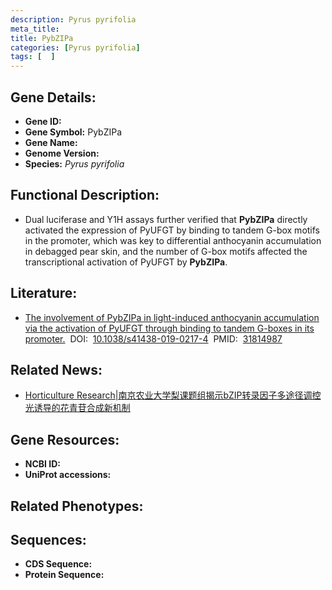 ```yaml
---
description: Pyrus pyrifolia
meta_title:
title: PybZIPa
categories: [Pyrus pyrifolia]
tags: [  ]
---
```


## Gene Details:
- **Gene ID:**	[]()
- **Gene Symbol:** PybZIPa
- **Gene Name:** 
- **Genome Version:** []()
- **Species:** *Pyrus pyrifolia*

## Functional Description:
   - Dual luciferase and Y1H assays further verified that **PybZIPa** directly activated the expression of PyUFGT by binding to tandem G-box motifs in the promoter, which was key to differential anthocyanin accumulation in debagged pear skin, and the number of G-box motifs affected the transcriptional activation of PyUFGT by **PybZIPa**.

## Literature:
   - [The involvement of PybZIPa in light-induced anthocyanin accumulation via the activation of PyUFGT through binding to tandem G-boxes in its promoter.]( https://academic.oup.com/hr/article/doi/10.1038/s41438-019-0217-4/6437836?login=true)&nbsp;&nbsp;DOI:&nbsp;&nbsp;[10.1038/s41438-019-0217-4](https://academic.oup.com/hr/article/doi/10.1038/s41438-019-0217-4/6437836?login=true)&nbsp;&nbsp;PMID:&nbsp;&nbsp;[31814987](https://pubmed.ncbi.nlm.nih.gov/31814987/)

## Related News:
   - [Horticulture Research|南京农业大学梨课题组揭示bZIP转录因子多途径调控光诱导的花青苷合成新机制](https://mp.weixin.qq.com/s?__biz=Mzg3MDEwNDEyMg==&mid=2247486522&idx=4&sn=c855ed9956f574e55120953279c86623&chksm=ce93a16ff9e42879073e024b3c8ef88f553e2fd61bcf0123b3c25d310acf92985f5be7e6bfd1&scene=27#wechat_redirect)

## Gene Resources:
- **NCBI ID:** [](https://www.ncbi.nlm.nih.gov/gene/?term=)
- **UniProt accessions:** [](https://www.uniprot.org/uniprotkb//entry)

## Related Phenotypes:


## Sequences:
- **CDS Sequence:**
- **Protein Sequence:**
